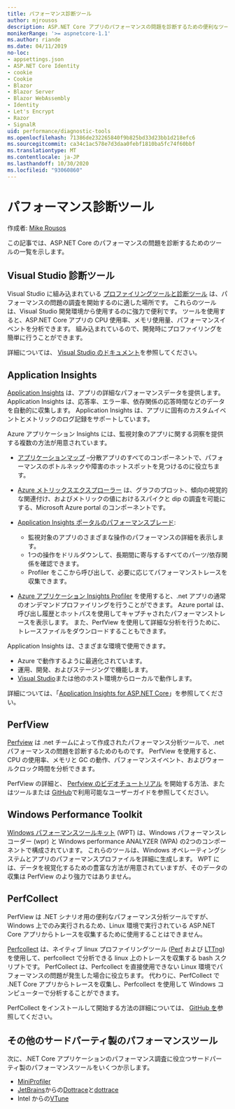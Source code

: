 ```yaml
---
title: パフォーマンス診断ツール
author: mjrousos
description: ASP.NET Core アプリのパフォーマンスの問題を診断するための便利なツール。
monikerRange: '>= aspnetcore-1.1'
ms.author: riande
ms.date: 04/11/2019
no-loc:
- appsettings.json
- ASP.NET Core Identity
- cookie
- Cookie
- Blazor
- Blazor Server
- Blazor WebAssembly
- Identity
- Let's Encrypt
- Razor
- SignalR
uid: performance/diagnostic-tools
ms.openlocfilehash: 71386de232265840f9b825bd33d23bb1d218efc6
ms.sourcegitcommit: ca34c1ac578e7d3daa0febf1810ba5fc74f60bbf
ms.translationtype: MT
ms.contentlocale: ja-JP
ms.lasthandoff: 10/30/2020
ms.locfileid: "93060860"
---
```

# <a name="performance-diagnostic-tools"></a>パフォーマンス診断ツール

作成者: [Mike Rousos](https://github.com/mjrousos)

この記事では、ASP.NET Core のパフォーマンスの問題を診断するためのツールの一覧を示します。

## <a name="visual-studio-diagnostic-tools"></a>Visual Studio 診断ツール

Visual Studio に組み込まれている [プロファイリングツールと診断ツール](/visualstudio/profiling) は、パフォーマンスの問題の調査を開始するのに適した場所です。 これらのツールは、Visual Studio 開発環境から使用するのに強力で便利です。 ツールを使用すると、ASP.NET Core アプリの CPU 使用率、メモリ使用量、パフォーマンスイベントを分析できます。 組み込まれているので、開発時にプロファイリングを簡単に行うことができます。

詳細については、 [Visual Studio のドキュメント](/visualstudio/profiling/profiling-overview)を参照してください。

## <a name="application-insights"></a>Application Insights

[Application Insights](/azure/application-insights/app-insights-overview) は、アプリの詳細なパフォーマンスデータを提供します。 Application Insights は、応答率、エラー率、依存関係の応答時間などのデータを自動的に収集します。 Application Insights は、アプリに固有のカスタムイベントとメトリックのログ記録をサポートしています。

Azure アプリケーション Insights には、監視対象のアプリに関する洞察を提供する複数の方法が用意されています。

- [アプリケーションマップ](/azure/application-insights/app-insights-app-map) –分散アプリのすべてのコンポーネントで、パフォーマンスのボトルネックや障害のホットスポットを見つけるのに役立ちます。
- [Azure メトリックスエクスプローラー](/azure/azure-monitor/platform/metrics-getting-started) は、グラフのプロット、傾向の視覚的な関連付け、およびメトリックの値におけるスパイクと dip の調査を可能にする、Microsoft Azure portal のコンポーネントです。
- [Application Insights ポータルのパフォーマンスブレード](/azure/application-insights/app-insights-tutorial-performance):

  - 監視対象のアプリのさまざまな操作のパフォーマンスの詳細を表示します。
  - 1つの操作をドリルダウンして、長期間に寄与するすべてのパーツ/依存関係を確認できます。
  - Profiler をここから呼び出して、必要に応じてパフォーマンストレースを収集できます。

- [Azure アプリケーション Insights Profiler](/azure/azure-monitor/app/profiler) を使用すると、.net アプリの通常のオンデマンドプロファイリングを行うことができます。  Azure portal は、呼び出し履歴とホットパスを使用してキャプチャされたパフォーマンストレースを表示します。 また、PerfView を使用して詳細な分析を行うために、トレースファイルをダウンロードすることもできます。

Application Insights は、さまざまな環境で使用できます。

- Azure で動作するように最適化されています。
- 運用、開発、およびステージングで機能します。
- [Visual Studio](/azure/application-insights/app-insights-visual-studio)または他のホスト環境からローカルで動作します。

詳細については、「[Application Insights for ASP.NET Core](/azure/application-insights/app-insights-asp-net-core)」を参照してください。

## <a name="perfview"></a>PerfView

[Perfview](https://github.com/Microsoft/perfview) は .net チームによって作成されたパフォーマンス分析ツールで、.net パフォーマンスの問題を診断するためのものです。 PerfView を使用すると、CPU の使用率、メモリと GC の動作、パフォーマンスイベント、およびウォールクロック時間を分析できます。

PerfView の詳細と、 [Perfview のビデオチュートリアル](https://channel9.msdn.com/Series/PerfView-Tutorial) を開始する方法、またはツールまたは [GitHub](https://github.com/Microsoft/perfview)で利用可能なユーザーガイドを参照してください。

## <a name="windows-performance-toolkit"></a>Windows Performance Toolkit

[Windows パフォーマンスツールキット](/windows-hardware/test/wpt/) (WPT) は、Windows パフォーマンスレコーダー (wpr) と Windows performance ANALYZER (WPA) の2つのコンポーネントで構成されています。 これらのツールは、Windows オペレーティングシステムとアプリのパフォーマンスプロファイルを詳細に生成します。 WPT には、データを視覚化するための豊富な方法が用意されていますが、そのデータの収集は PerfView のより強力ではありません。

## <a name="perfcollect"></a>PerfCollect

PerfView は .NET シナリオ用の便利なパフォーマンス分析ツールですが、Windows 上でのみ実行されるため、Linux 環境で実行されている ASP.NET Core アプリからトレースを収集するために使用することはできません。

[Perfcollect](https://github.com/dotnet/coreclr/blob/master/Documentation/project-docs/linux-performance-tracing.md) は、ネイティブ linux プロファイリングツール ([Perf](https://perf.wiki.kernel.org/index.php/Main_Page) および [LTTng](https://lttng.org/)) を使用して、perfcollect で分析できる linux 上のトレースを収集する bash スクリプトです。 PerfCollect は、Perfcollect を直接使用できない Linux 環境でパフォーマンスの問題が発生した場合に役立ちます。 代わりに、PerfCollect で .NET Core アプリからトレースを収集し、Perfcollect を使用して Windows コンピューターで分析することができます。

PerfCollect をインストールして開始する方法の詳細については、 [GitHub を](https://github.com/dotnet/coreclr/blob/master/Documentation/project-docs/linux-performance-tracing.md)参照してください。

## <a name="other-third-party-performance-tools"></a>その他のサードパーティ製のパフォーマンスツール

次に、.NET Core アプリケーションのパフォーマンス調査に役立つサードパーティ製のパフォーマンスツールをいくつか示します。

- [MiniProfiler](https://miniprofiler.com/)
- [JetBrains](https://www.jetbrains.com/)からの[Dottrace](https://www.jetbrains.com/profiler/)と[dottrace](https://www.jetbrains.com/dotmemory/)
- Intel からの[VTune](https://software.intel.com/content/www/us/en/develop/tools/vtune-profiler.html)
